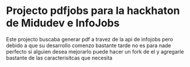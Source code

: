 # Projecto pdfjobs para la hackhaton de Midudev e InfoJobs

Este projecto buscaba generar pdf a travez de la api de infojobs pero debido a que su desarrollo comenzo bastante tarde no es para nade perfecto si alguien desea mejorarlo puede hacer un fork de el y agregarle bastante de las caracterisitcas que necesita
